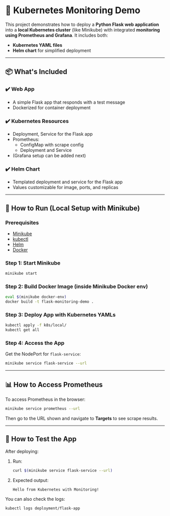 # 🧭 Kubernetes Monitoring Demo

This project demonstrates how to deploy a **Python Flask web application** into a **local Kubernetes cluster** (like Minikube) with integrated **monitoring using Prometheus and Grafana**. It includes both:

- **Kubernetes YAML files**
- **Helm chart** for simplified deployment

---

## 📦 What's Included

### ✔️ Web App
- A simple Flask app that responds with a test message
- Dockerized for container deployment

### ✔️ Kubernetes Resources
- Deployment, Service for the Flask app
- Prometheus:
  - ConfigMap with scrape config
  - Deployment and Service
- (Grafana setup can be added next)

### ✔️ Helm Chart
- Templated deployment and service for the Flask app
- Values customizable for image, ports, and replicas

---

## 🚀 How to Run (Local Setup with Minikube)

### Prerequisites
- [Minikube](https://minikube.sigs.k8s.io/docs/start/)
- [kubectl](https://kubernetes.io/docs/tasks/tools/)
- [Helm](https://helm.sh/)
- [Docker](https://www.docker.com/)

### Step 1: Start Minikube
```bash
minikube start
```

### Step 2: Build Docker Image (inside Minikube Docker env)
```bash
eval $(minikube docker-env)
docker build -t flask-monitoring-demo .
```

### Step 3: Deploy App with Kubernetes YAMLs
```bash
kubectl apply -f k8s/local/
kubectl get all
```

### Step 4: Access the App
Get the NodePort for `flask-service`:
```bash
minikube service flask-service --url
```

---

## 📊 How to Access Prometheus

To access Prometheus in the browser:
```bash
minikube service prometheus --url
```

Then go to the URL shown and navigate to **Targets** to see scrape results.

---

## 🧪 How to Test the App

After deploying:
1. Run:
   ```bash
   curl $(minikube service flask-service --url)
   ```
2. Expected output:
   ```
   Hello from Kubernetes with Monitoring!
   ```

You can also check the logs:
```bash
kubectl logs deployment/flask-app
```
